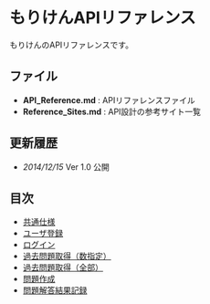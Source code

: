 # もりけんAPIリファレンス
もりけんのAPIリファレンスです。

## ファイル
- **API_Reference.md** : APIリファレンスファイル
- **Reference_Sites.md** : API設計の参考サイト一覧

## 更新履歴
- *2014/12/15* Ver 1.0 公開

## 目次
- [共通仕様](API_Reference.md#common-specification)
- [ユーザ登録](API_Reference.md#useradd-api)
- [ログイン](API_Reference.md#login-api)
- [過去問題取得（数指定）](API_Reference.md#get-exist-questions-api)
- [過去問題取得（全部）](API_Reference.md#get-all-exist-questions-api)
- [問題作成](API_Reference.md#making-question-api)
- [問題解答結果記録](API_Reference.md#問題回答結果記録api)
